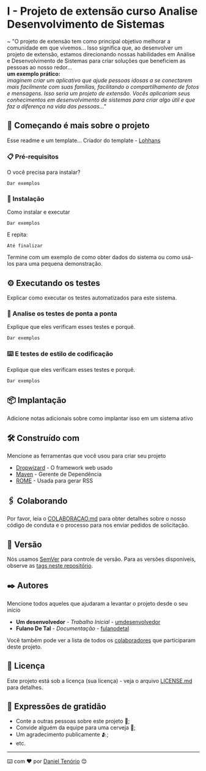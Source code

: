 # I - Projeto de extensão curso Analise Desenvolvimento de Sistemas

~ "O projeto de extensão tem como principal objetivo melhorar a comunidade em que vivemos... Isso significa que, ao desenvolver um projeto de extensão,
estamos direcionando nossas habilidades em Análise e Desenvolvimento de Sistemas para criar soluções que beneficiem as pessoas ao nosso redor...
<br />
**um exemplo prático:**
<br />
_imaginem criar um aplicativo que ajude pessoas idosas a se conectarem mais facilmente com suas famílias, facilitando o compartilhamento de fotos e mensagens. Isso seria
um projeto de extensão. Vocês aplicariam seus conhecimentos em desenvolvimento de sistemas para criar algo útil e que faz a diferença na vida das pessoas..."_

## 🚀 Começando é mais sobre o projeto

Esse readme e um template... Criador do template - [Lohhans](https://github.com/lohhans)

### 📋 Pré-requisitos

O você precisa para instalar?

```
Dar exemplos
```

### 🔧 Instalação

Como instalar e executar

```
Dar exemplos
```

E repita:

```
Até finalizar
```

Termine com um exemplo de como obter dados do sistema ou como usá-los para uma pequena demonstração.

## ⚙️ Executando os testes

Explicar como executar os testes automatizados para este sistema.

### 🔩 Analise os testes de ponta a ponta

Explique que eles verificam esses testes e porquê.

```
Dar exemplos
```

### ⌨️ E testes de estilo de codificação

Explique que eles verificam esses testes e porquê.

```
Dar exemplos
```

## 📦 Implantação

Adicione notas adicionais sobre como implantar isso em um sistema ativo

## 🛠️ Construído com

Mencione as ferramentas que você usou para criar seu projeto

-   [Dropwizard](http://www.dropwizard.io/1.0.2/docs/) - O framework web usado
-   [Maven](https://maven.apache.org/) - Gerente de Dependência
-   [ROME](https://rometools.github.io/rome/) - Usada para gerar RSS

## 🖇️ Colaborando

Por favor, leia o [COLABORACAO.md](https://gist.github.com/usuario/linkParaInfoSobreContribuicoes) para obter detalhes sobre o nosso código de conduta e o processo para nos enviar pedidos de solicitação.

## 📌 Versão

Nós usamos [SemVer](http://semver.org/) para controle de versão. Para as versões disponíveis, observe as [tags neste repositório](https://github.com/suas/tags/do/projeto).

## ✒️ Autores

Mencione todos aqueles que ajudaram a levantar o projeto desde o seu início

-   **Um desenvolvedor** - _Trabalho Inicial_ - [umdesenvolvedor](https://github.com/linkParaPerfil)
-   **Fulano De Tal** - _Documentação_ - [fulanodetal](https://github.com/linkParaPerfil)

Você também pode ver a lista de todos os [colaboradores](https://github.com/usuario/projeto/colaboradores) que participaram deste projeto.

## 📄 Licença

Este projeto está sob a licença (sua licença) - veja o arquivo [LICENSE.md](https://github.com/usuario/projeto/licenca) para detalhes.

## 🎁 Expressões de gratidão

-   Conte a outras pessoas sobre este projeto 📢;
-   Convide alguém da equipe para uma cerveja 🍺;
-   Um agradecimento publicamente 🫂;
-   etc.

---

⌨️ com ❤️ por [Daniel Tenório](https://github.com/danielBRTanimacao) 😊
